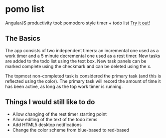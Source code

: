 pomo list
=========
AngularJS productivity tool: pomodoro style timer + todo list
[Try it out!](http://mvlonigro.github.io/pomo-list/)

The Basics
----------
The app consists of two independent timers: an incremental one used as a work timer and a 5 minute decremental one used as a rest timer.
New tasks are added to the todo list using the text box. New task panels can be marked complete using the checkmark and can be deleted using the x.

The topmost non-completed task is considered the primary task (and this is reflected using the color). The primary task will record the amount of time it has been active, as long as the top work timer is running.

Things I would still like to do
-------------------------------
- Allow changing of the rest timer starting point
- Allow editing of the text of the todo items
- Add HTML5 desktop notifications
- Change the color scheme from blue-based to red-based


